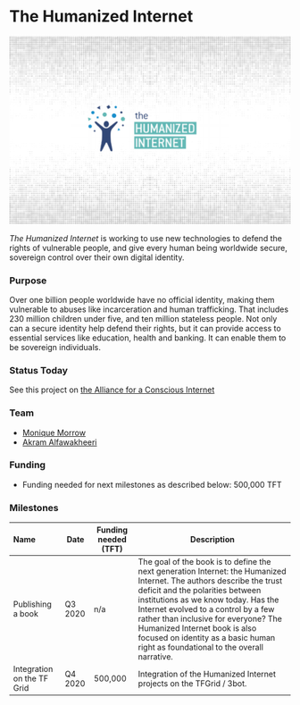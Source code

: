 # The Humanized Internet

![](img/the_humanized_internet.png)

*The Humanized Internet* is working to use new technologies to defend the rights of vulnerable people, and give every human being worldwide secure, sovereign control over their own digital identity.

### Purpose

Over one billion people worldwide have no official identity, making them vulnerable to abuses like incarceration and human trafficking. That includes 230 million children under five, and ten million stateless people. Not only can a secure identity help defend their rights, but it can provide access to essential services like education, health and banking. It can enable them to be sovereign individuals.

### Status Today



See this project on [the Alliance for a Conscious Internet](https://www.consciousinternet.org/index.html#/projects/The%20Humanized%20Internet)

### Team

- [Monique Morrow](https://staging.consciousinternet.org/#/people/monique_morrow)
- [Akram Alfawakheeri](https://staging.consciousinternet.org/#/people/akram_alfawakheeri)

### Funding

- Funding needed for next milestones as described below: 500,000 TFT

### Milestones

| Name         | Date   | Funding needed (TFT) | Description
|:-------------|--------|-------------|-----------------|
| Publishing a book | Q3 2020 | n/a | The goal of the book is to define the next generation Internet: the Humanized Internet. The authors describe the trust deficit and the polarities between institutions as we know today. Has the Internet evolved to a control by a few rather than inclusive for everyone? The Humanized Internet book is also focused on identity as a basic human right as foundational to the overall narrative.| |
| Integration on the TF Grid | Q4 2020 |  500,000 | Integration of the Humanized Internet projects on the TFGrid / 3bot. | |